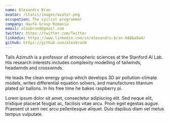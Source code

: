 ```yaml
---
name: Alexandru Bran
avatar: /static/images/avatar.png
occupation: The cyclist programmer
company: Haufe Group Romania
email: alexbran8@gmail.com
twitter: https://twitter.com/Twitter
linkedin: https://www.linkedin.com/in/alexandru-bran-648ba9a4/
github: https://github.com/alexbran8
---
```


Tails Azimuth is a professor of atmospheric sciences at the Stanford AI Lab. His research interests includes complexity modelling of tailwinds, headwinds and crosswinds.

He leads the clean energy group which develops 3D air pollution-climate models, writes differential equation solvers, and manufactures titanium plated air ballons. In his free time he bakes raspberry pi.

Lorem ipsum dolor sit amet, consectetur adipiscing elit. Sed neque elit, tristique placerat feugiat ac, facilisis vitae arcu. Proin eget egestas augue. Praesent ut sem nec arcu pellentesque aliquet. Duis dapibus diam vel metus tempus vulputate.
